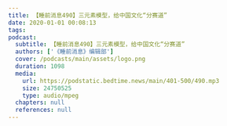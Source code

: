```yaml
---
title: 【睡前消息490】三元素模型，给中国文化“分赛道”
date: 2020-01-01 00:08:13
tags:
podcast:
  subtitle: 【睡前消息490】三元素模型，给中国文化“分赛道”
  authors: ['《睡前消息》编辑部']
  cover: /podcasts/main/assets/logo.png
  duration: 1098
  media:
    url: https://podstatic.bedtime.news/main/401-500/490.mp3
    size: 24750525
    type: audio/mpeg
  chapters: null
  references: null
---
```

